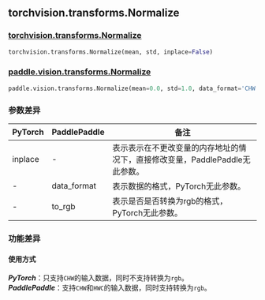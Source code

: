 ## torchvision.transforms.Normalize
### [torchvision.transforms.Normalize](https://pytorch.org/vision/stable/transforms.html?highlight=normalize#torchvision.transforms.Normalize)
```python
torchvision.transforms.Normalize(mean, std, inplace=False)
```

### [paddle.vision.transforms.Normalize](https://www.paddlepaddle.org.cn/documentation/docs/zh/api/paddle/vision/transforms/Normalize_cn.html#normalize)
```python
paddle.vision.transforms.Normalize(mean=0.0, std=1.0, data_format='CHW', to_rgb=False, keys=None)
```

### 参数差异
| PyTorch       | PaddlePaddle | 备注                                                   |
| ------------- | ------------ | ------------------------------------------------------ |
| inplace  | -        | 表示表示在不更改变量的内存地址的情况下，直接修改变量，PaddlePaddle无此参数。  |
| -        | data_format      | 表示数据的格式，PyTorch无此参数。                   |
| -        | to_rgb      | 表示是否是否转换为rgb的格式，PyTorch无此参数。                   |

### 功能差异
#### 使用方式
***PyTorch***：只支持`CHW`的输入数据，同时不支持转换为`rgb`。  
***PaddlePaddle***：支持`CHW`和`HWC`的输入数据，同时支持转换为`rgb`。
